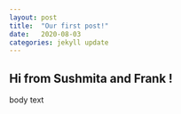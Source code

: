 ```yaml
---
layout: post
title:  "Our first post!"
date:   2020-08-03
categories: jekyll update
---
```

## Hi from Sushmita and Frank !

body text